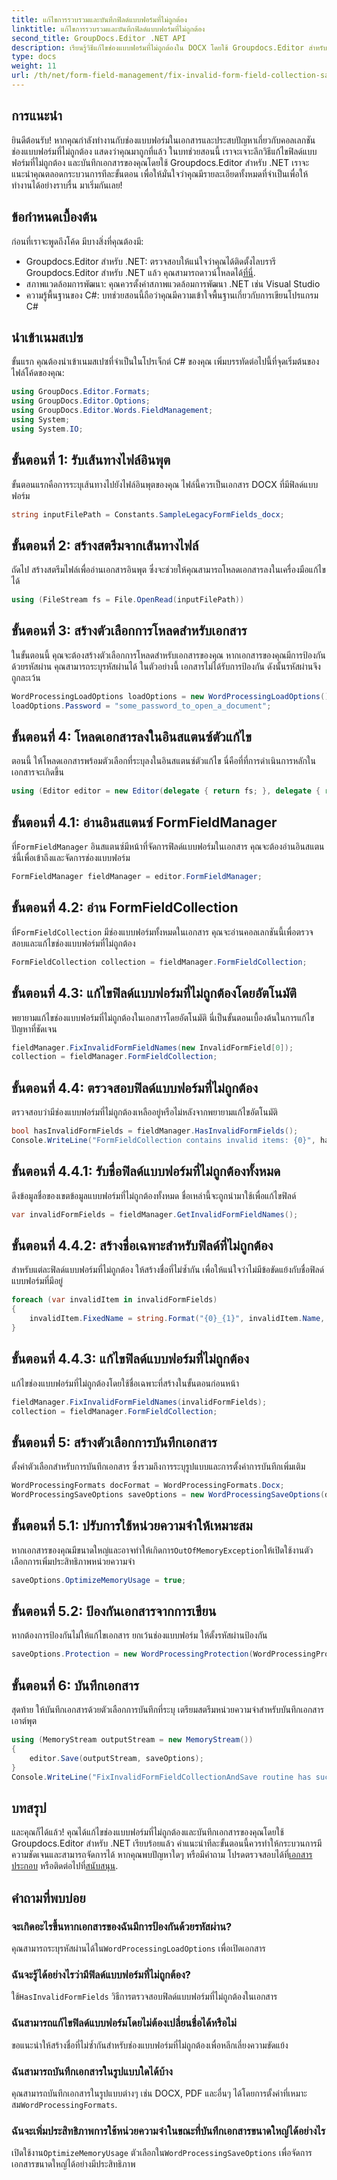 ```yaml
---
title: แก้ไขการรวบรวมและบันทึกฟิลด์แบบฟอร์มที่ไม่ถูกต้อง
linktitle: แก้ไขการรวบรวมและบันทึกฟิลด์แบบฟอร์มที่ไม่ถูกต้อง
second_title: GroupDocs.Editor .NET API
description: เรียนรู้วิธีแก้ไขช่องแบบฟอร์มที่ไม่ถูกต้องใน DOCX โดยใช้ Groupdocs.Editor สำหรับ .NET ปฏิบัติตามคำแนะนำนี้เพื่อให้แน่ใจว่าเอกสารของคุณปราศจากข้อผิดพลาดและบันทึกไว้อย่างปลอดภัย
type: docs
weight: 11
url: /th/net/form-field-management/fix-invalid-form-field-collection-save/
---
```

## การแนะนำ
ยินดีต้อนรับ! หากคุณกำลังทำงานกับช่องแบบฟอร์มในเอกสารและประสบปัญหาเกี่ยวกับคอลเลกชันช่องแบบฟอร์มที่ไม่ถูกต้อง แสดงว่าคุณมาถูกที่แล้ว ในบทช่วยสอนนี้ เราจะเจาะลึกวิธีแก้ไขฟิลด์แบบฟอร์มที่ไม่ถูกต้อง และบันทึกเอกสารของคุณโดยใช้ Groupdocs.Editor สำหรับ .NET เราจะแนะนำคุณตลอดกระบวนการทีละขั้นตอน เพื่อให้มั่นใจว่าคุณมีรายละเอียดทั้งหมดที่จำเป็นเพื่อให้ทำงานได้อย่างราบรื่น มาเริ่มกันเลย!
## ข้อกำหนดเบื้องต้น
ก่อนที่เราจะพูดถึงโค้ด มีบางสิ่งที่คุณต้องมี:
-  Groupdocs.Editor สำหรับ .NET: ตรวจสอบให้แน่ใจว่าคุณได้ติดตั้งไลบรารี Groupdocs.Editor สำหรับ .NET แล้ว คุณสามารถดาวน์โหลดได้[ที่นี่](https://releases.groupdocs.com/editor/net/).
- สภาพแวดล้อมการพัฒนา: คุณควรตั้งค่าสภาพแวดล้อมการพัฒนา .NET เช่น Visual Studio
- ความรู้พื้นฐานของ C#: บทช่วยสอนนี้ถือว่าคุณมีความเข้าใจพื้นฐานเกี่ยวกับการเขียนโปรแกรม C#
## นำเข้าเนมสเปซ
ขั้นแรก คุณต้องนำเข้าเนมสเปซที่จำเป็นในโปรเจ็กต์ C# ของคุณ เพิ่มบรรทัดต่อไปนี้ที่จุดเริ่มต้นของไฟล์โค้ดของคุณ:
```csharp
using GroupDocs.Editor.Formats;
using GroupDocs.Editor.Options;
using GroupDocs.Editor.Words.FieldManagement;
using System;
using System.IO;
```
## ขั้นตอนที่ 1: รับเส้นทางไฟล์อินพุต
ขั้นตอนแรกคือการระบุเส้นทางไปยังไฟล์อินพุตของคุณ ไฟล์นี้ควรเป็นเอกสาร DOCX ที่มีฟิลด์แบบฟอร์ม
```csharp
string inputFilePath = Constants.SampleLegacyFormFields_docx;
```
## ขั้นตอนที่ 2: สร้างสตรีมจากเส้นทางไฟล์
ถัดไป สร้างสตรีมไฟล์เพื่ออ่านเอกสารอินพุต ซึ่งจะช่วยให้คุณสามารถโหลดเอกสารลงในเครื่องมือแก้ไขได้
```csharp
using (FileStream fs = File.OpenRead(inputFilePath))
```
## ขั้นตอนที่ 3: สร้างตัวเลือกการโหลดสำหรับเอกสาร
ในขั้นตอนนี้ คุณจะต้องสร้างตัวเลือกการโหลดสำหรับเอกสารของคุณ หากเอกสารของคุณมีการป้องกันด้วยรหัสผ่าน คุณสามารถระบุรหัสผ่านได้ ในตัวอย่างนี้ เอกสารไม่ได้รับการป้องกัน ดังนั้นรหัสผ่านจึงถูกละเว้น
```csharp
WordProcessingLoadOptions loadOptions = new WordProcessingLoadOptions();
loadOptions.Password = "some_password_to_open_a_document";
```
## ขั้นตอนที่ 4: โหลดเอกสารลงในอินสแตนซ์ตัวแก้ไข
ตอนนี้ ให้โหลดเอกสารพร้อมตัวเลือกที่ระบุลงในอินสแตนซ์ตัวแก้ไข นี่คือที่ที่การดำเนินการหลักในเอกสารจะเกิดขึ้น
```csharp
using (Editor editor = new Editor(delegate { return fs; }, delegate { return loadOptions; }))
```
## ขั้นตอนที่ 4.1: อ่านอินสแตนซ์ FormFieldManager
 ที่`FormFieldManager` อินสแตนซ์มีหน้าที่จัดการฟิลด์แบบฟอร์มในเอกสาร คุณจะต้องอ่านอินสแตนซ์นี้เพื่อเข้าถึงและจัดการช่องแบบฟอร์ม
```csharp
FormFieldManager fieldManager = editor.FormFieldManager;
```
## ขั้นตอนที่ 4.2: อ่าน FormFieldCollection
 ที่`FormFieldCollection` มีช่องแบบฟอร์มทั้งหมดในเอกสาร คุณจะอ่านคอลเลกชันนี้เพื่อตรวจสอบและแก้ไขช่องแบบฟอร์มที่ไม่ถูกต้อง
```csharp
FormFieldCollection collection = fieldManager.FormFieldCollection;
```
## ขั้นตอนที่ 4.3: แก้ไขฟิลด์แบบฟอร์มที่ไม่ถูกต้องโดยอัตโนมัติ
พยายามแก้ไขช่องแบบฟอร์มที่ไม่ถูกต้องในเอกสารโดยอัตโนมัติ นี่เป็นขั้นตอนเบื้องต้นในการแก้ไขปัญหาที่ชัดเจน
```csharp
fieldManager.FixInvalidFormFieldNames(new InvalidFormField[0]);
collection = fieldManager.FormFieldCollection;
```
## ขั้นตอนที่ 4.4: ตรวจสอบฟิลด์แบบฟอร์มที่ไม่ถูกต้อง
ตรวจสอบว่ามีช่องแบบฟอร์มที่ไม่ถูกต้องเหลืออยู่หรือไม่หลังจากพยายามแก้ไขอัตโนมัติ
```csharp
bool hasInvalidFormFields = fieldManager.HasInvalidFormFields();
Console.WriteLine("FormFieldCollection contains invalid items: {0}", hasInvalidFormFields);
```
## ขั้นตอนที่ 4.4.1: รับชื่อฟิลด์แบบฟอร์มที่ไม่ถูกต้องทั้งหมด
ดึงข้อมูลชื่อของเขตข้อมูลแบบฟอร์มที่ไม่ถูกต้องทั้งหมด ชื่อเหล่านี้จะถูกนำมาใช้เพื่อแก้ไขฟิลด์
```csharp
var invalidFormFields = fieldManager.GetInvalidFormFieldNames();
```
## ขั้นตอนที่ 4.4.2: สร้างชื่อเฉพาะสำหรับฟิลด์ที่ไม่ถูกต้อง
สำหรับแต่ละฟิลด์แบบฟอร์มที่ไม่ถูกต้อง ให้สร้างชื่อที่ไม่ซ้ำกัน เพื่อให้แน่ใจว่าไม่มีข้อขัดแย้งกับชื่อฟิลด์แบบฟอร์มที่มีอยู่
```csharp
foreach (var invalidItem in invalidFormFields)
{
    invalidItem.FixedName = string.Format("{0}_{1}", invalidItem.Name, Guid.NewGuid());
}
```
## ขั้นตอนที่ 4.4.3: แก้ไขฟิลด์แบบฟอร์มที่ไม่ถูกต้อง
แก้ไขช่องแบบฟอร์มที่ไม่ถูกต้องโดยใช้ชื่อเฉพาะที่สร้างในขั้นตอนก่อนหน้า
```csharp
fieldManager.FixInvalidFormFieldNames(invalidFormFields);
collection = fieldManager.FormFieldCollection;
```
## ขั้นตอนที่ 5: สร้างตัวเลือกการบันทึกเอกสาร
ตั้งค่าตัวเลือกสำหรับการบันทึกเอกสาร ซึ่งรวมถึงการระบุรูปแบบและการตั้งค่าการบันทึกเพิ่มเติม
```csharp
WordProcessingFormats docFormat = WordProcessingFormats.Docx;
WordProcessingSaveOptions saveOptions = new WordProcessingSaveOptions(docFormat);
```
## ขั้นตอนที่ 5.1: ปรับการใช้หน่วยความจำให้เหมาะสม
 หากเอกสารของคุณมีขนาดใหญ่และอาจทำให้เกิดการ`OutOfMemoryException`ให้เปิดใช้งานตัวเลือกการเพิ่มประสิทธิภาพหน่วยความจำ
```csharp
saveOptions.OptimizeMemoryUsage = true;
```
## ขั้นตอนที่ 5.2: ป้องกันเอกสารจากการเขียน
หากต้องการป้องกันไม่ให้แก้ไขเอกสาร ยกเว้นช่องแบบฟอร์ม ให้ตั้งรหัสผ่านป้องกัน
```csharp
saveOptions.Protection = new WordProcessingProtection(WordProcessingProtectionType.AllowOnlyFormFields, "write_password");
```
## ขั้นตอนที่ 6: บันทึกเอกสาร
สุดท้าย ให้บันทึกเอกสารด้วยตัวเลือกการบันทึกที่ระบุ เตรียมสตรีมหน่วยความจำสำหรับบันทึกเอกสารเอาต์พุต
```csharp
using (MemoryStream outputStream = new MemoryStream())
{
    editor.Save(outputStream, saveOptions);
}
Console.WriteLine("FixInvalidFormFieldCollectionAndSave routine has successfully finished");
```
## บทสรุป
 และคุณก็ได้แล้ว! คุณได้แก้ไขช่องแบบฟอร์มที่ไม่ถูกต้องและบันทึกเอกสารของคุณโดยใช้ Groupdocs.Editor สำหรับ .NET เรียบร้อยแล้ว คำแนะนำทีละขั้นตอนนี้ควรทำให้กระบวนการมีความชัดเจนและสามารถจัดการได้ หากคุณพบปัญหาใดๆ หรือมีคำถาม โปรดตรวจสอบได้ที่[เอกสารประกอบ](https://reference.groupdocs.com/editor/net/) หรือติดต่อไปที่[สนับสนุน](https://forum.groupdocs.com/c/editor/20).
## คำถามที่พบบ่อย
### จะเกิดอะไรขึ้นหากเอกสารของฉันมีการป้องกันด้วยรหัสผ่าน?
 คุณสามารถระบุรหัสผ่านได้ใน`WordProcessingLoadOptions` เพื่อเปิดเอกสาร
### ฉันจะรู้ได้อย่างไรว่ามีฟิลด์แบบฟอร์มที่ไม่ถูกต้อง?
 ใช้`HasInvalidFormFields` วิธีการตรวจสอบฟิลด์แบบฟอร์มที่ไม่ถูกต้องในเอกสาร
### ฉันสามารถแก้ไขฟิลด์แบบฟอร์มโดยไม่ต้องเปลี่ยนชื่อได้หรือไม่
ขอแนะนำให้สร้างชื่อที่ไม่ซ้ำกันสำหรับช่องแบบฟอร์มที่ไม่ถูกต้องเพื่อหลีกเลี่ยงความขัดแย้ง
### ฉันสามารถบันทึกเอกสารในรูปแบบใดได้บ้าง
 คุณสามารถบันทึกเอกสารในรูปแบบต่างๆ เช่น DOCX, PDF และอื่นๆ ได้โดยการตั้งค่าที่เหมาะสม`WordProcessingFormats`.
### ฉันจะเพิ่มประสิทธิภาพการใช้หน่วยความจำในขณะที่บันทึกเอกสารขนาดใหญ่ได้อย่างไร
 เปิดใช้งาน`OptimizeMemoryUsage` ตัวเลือกใน`WordProcessingSaveOptions` เพื่อจัดการเอกสารขนาดใหญ่ได้อย่างมีประสิทธิภาพ